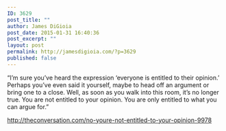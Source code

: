```yaml
---
ID: 3629
post_title: ""
author: James DiGioia
post_date: 2015-01-31 16:40:36
post_excerpt: ""
layout: post
permalink: http://jamesdigioia.com/?p=3629
published: false
---
```

“I’m sure you’ve heard the expression ‘everyone is entitled to their opinion.’ Perhaps you’ve even said it yourself, maybe to head off an argument or bring one to a close. Well, as soon as you walk into this room, it’s no longer true. You are not entitled to your opinion. You are only entitled to what you can argue for.”

http://theconversation.com/no-youre-not-entitled-to-your-opinion-9978